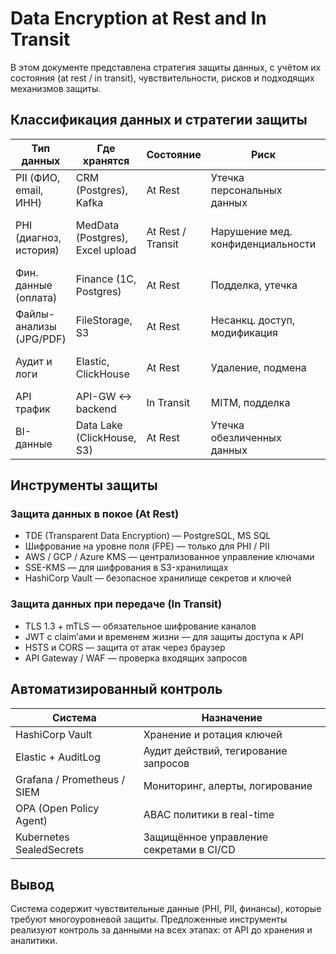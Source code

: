 # Data Encryption at Rest and In Transit

В этом документе представлена стратегия защиты данных, с учётом их состояния (at rest / in transit), чувствительности, рисков и подходящих механизмов защиты.

## Классификация данных и стратегии защиты

| Тип данных            | Где хранятся                         | Состояние       | Риск                            | Необходимость защиты      | Методы защиты |
|-----------------------|--------------------------------------|------------------|----------------------------------|----------------------------|----------------|
| PII (ФИО, email, ИНН) | CRM (Postgres), Kafka                | At Rest         | Утечка персональных данных      | Высокая                   | TDE, mask/crypto, RBAC |
| PHI (диагноз, история)| MedData (Postgres), Excel upload     | At Rest / Transit| Нарушение мед. конфиденциальности | Критическая             | TLS 1.3, FPE, шифрование колонок, JWT |
| Фин. данные (оплата)  | Finance (1С, Postgres)               | At Rest         | Подделка, утечка                | Высокая                   | HMAC, audit log, KMS |
| Файлы-анализы (JPG/PDF)| FileStorage, S3                     | At Rest         | Несанкц. доступ, модификация    | Средняя                   | S3 SSE-KMS, access logs |
| Аудит и логи          | Elastic, ClickHouse                  | At Rest         | Удаление, подмена               | Средняя                   | Append-only, RBAC, timestamping |
| API трафик            | API-GW <-> backend                   | In Transit      | MITM, подделка                  | Критическая               | mTLS, OIDC, TLS 1.3 |
| BI-данные             | Data Lake (ClickHouse, S3)           | At Rest         | Утечка обезличенных данных      | Средняя/низкая            | Tokenization, ролевой доступ |

## Инструменты защиты

### Защита данных в покое (At Rest)
- TDE (Transparent Data Encryption) — PostgreSQL, MS SQL
- Шифрование на уровне поля (FPE) — только для PHI / PII
- AWS / GCP / Azure KMS — централизованное управление ключами
- SSE-KMS — для шифрования в S3-хранилищах
- HashiCorp Vault — безопасное хранилище секретов и ключей

### Защита данных при передаче (In Transit)
- TLS 1.3 + mTLS — обязательное шифрование каналов
- JWT с claim’ами и временем жизни — для защиты доступа к API
- HSTS и CORS — защита от атак через браузер
- API Gateway / WAF — проверка входящих запросов

## Автоматизированный контроль

| Система                    | Назначение                              |
|----------------------------|------------------------------------------|
| HashiCorp Vault            | Хранение и ротация ключей               |
| Elastic + AuditLog         | Аудит действий, тегирование запросов    |
| Grafana / Prometheus / SIEM| Мониторинг, алерты, логирование         |
| OPA (Open Policy Agent)    | ABAC политики в real-time               |
| Kubernetes SealedSecrets   | Защищённое управление секретами в CI/CD |

## Вывод

Система содержит чувствительные данные (PHI, PII, финансы), которые требуют многоуровневой защиты. Предложенные инструменты реализуют контроль за данными на всех этапах: от API до хранения и аналитики.